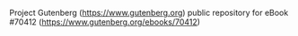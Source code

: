 Project Gutenberg (https://www.gutenberg.org) public repository for
eBook #70412 (https://www.gutenberg.org/ebooks/70412)
